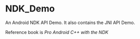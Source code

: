 # NDK_Demo
An Android NDK API Demo. It also contains the JNI API Demo.

Reference book is *Pro Android C++ with the NDK*

